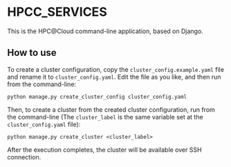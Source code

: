 # HPCC_SERVICES

This is the HPC@Cloud command-line application, based on Django.

## How to use

To create a cluster configuration, copy the `cluster_config.example.yaml` file and rename it to `cluster_config.yaml`. Edit the file as you like, and then run from the command-line:

```shell
python manage.py create_cluster_config cluster_config.yaml
```

Then, to create a cluster from the created cluster configuration, run from the command-line (The `cluster_label` is the same variable set at the `cluster_config.yaml` file):

```shell
python manage.py create_cluster <cluster_label>
```

After the execution completes, the cluster will be available over SSH connection.
